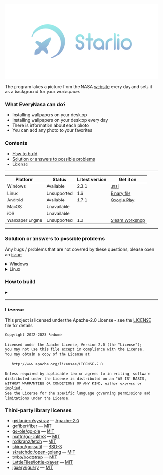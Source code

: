 <p align="center"><img src="web/static/image/icons/banner.png" alt="EveryNasa banner" title="EveryNasa"></p>

The program takes a picture from the NASA [website](https://apod.nasa.gov/apod) every day
and sets it as a background for your workspace.

### What EveryNasa can do?
- Installing wallpapers on your desktop
- Installing wallpapers on your desktop every day
- There is information about each photo
- You can add any photo to your favorites

### Contents
- [How to build](#how-to-build)
- [Solution or answers to possible problems](#solution-or-answers-to-possible-problems)
- [License](#license)

---

| Platform         	 | Status      	 | Latest version 	   | Get it on                                                                           	   |
|--------------------|---------------|--------------------|-----------------------------------------------------------------------------------------|
| Windows          	 | Available   	 | 2.3.1            	 | [.msi](https://github.com/Redume/EveryNasa/releases/download/v2.3.1/EveryNasa.msi)    	 |
| Linux            	 | Unsupported 	 | 1.6            	   | [Binary file](https://github.com/Redume/EveryNasa/releases/download/v1.6/EveryNasa) 	   |
| Android          	 | Available   	 | 1.7.1          	   | [Google Play](https://play.google.com/store/apps/details?id=ru.murzify.everynasa)   	   |
| MacOS            	 | Unavailable 	 | 	                  | 	                                                                                       |
| iOS              	 | Unavailable 	 | 	                  | 	                                                                                       |
| Wallpaper Engine 	 | Unsupported 	 | 1.0            	   | [Steam Workshop](https://steamcommunity.com/sharedfiles/filedetails/?id=2884180886) 	   |

---

### Solution or answers to possible problems
Any bugs / problems that are not covered by these questions, please open an [issue](https://github.com/Redume/EveryNasa/issues/new?assignees=&labels=bug&template=bug_report.md&title=Bug)

<details>
<summary>Windows</summary>
    <li>To make all functions work correctly, install the program anywhere except Program Files(x86) / Program Files</li>
</details>


<details>
<summary>Linux</summary>

- If you have a mistake with `ayatana-appindicator3-0.1`

    <details>
        <summary><b>Debian / Ubuntu / Mint</b></summary>
        <details>
            <summary><b>KDE Plasma</b></summary>

  ```shell
  $ sudo apt install gir1.2-appindicator3-0.1
  ```

  </details>
  <details>
  <summary><b>GNOME</b></summary>

    - Install the package
  ```shell
  $ sudo apt install gnome-shell-extension-appindicator
  ```
    - Open `Tweaks`
    - Go to `Extensions`
    - Enable `Kstatusnotifieritem/appindicator support`
</details>
</details>
</details>

### How to build
<details>
<summary></summary>

- Install [GoLang](https://golang.org/dl/). Recommended version: 1.19.1


- First make a build. If you want to create a build without a console window, then remove `-ldflags "-H windowsgui"` from the command

```shell
go build -ldflags "-s -H windowsgui"
```

- Create a build of the installation package

```shell
go-msi make -msi EveryNasa.msi --version <version> -s wix
```

- Done
</details>

---

### License
This project is licensed under the Apache-2.0 License - see the [LICENSE](LICENSE) file for details.

```
Copyright 2022-2023 Redume

Licensed under the Apache License, Version 2.0 (the "License");
you may not use this file except in compliance with the License.
You may obtain a copy of the License at

   http://www.apache.org/licenses/LICENSE-2.0

Unless required by applicable law or agreed to in writing, software
distributed under the License is distributed on an "AS IS" BASIS,
WITHOUT WARRANTIES OR CONDITIONS OF ANY KIND, either express or implied.
See the License for the specific language governing permissions and
limitations under the License.
```

### Third-party library licenses
- [getlantern/systray](https://github.com/getlantern/systray) — [Apache-2.0](https://github.com/getlantern/systray/blob/master/LICENSE)
- [gofiber/fiber](https://github.com/gofiber/fiber) — [MIT](https://github.com/gofiber/fiber/blob/master/LICENSE)
- [go-ole/go-ole](https://github.com/go-ole/go-ole) — [MIT](https://github.com/go-ole/go-ole/blob/master/LICENSE)
- [mattn/go-sqlite3](https://github.com/mattn/go-sqlite3) — [MIT](https://github.com/mattn/go-sqlite3/blob/master/LICENSE)
- [rodkranz/fetch](https://github.com/rodkranz/fetch) — [MIT](https://github.com/rodkranz/fetch/blob/master/LICENSE)
- [shirou/gopsutil](https://github.com/shirou/gopsutil) — [BSD-3](https://github.com/shirou/gopsutil/blob/master/LICENSE)
- [skratchdot/open-golang](https://github.com/skratchdot/open-golang) — [MIT](https://github.com/skratchdot/open-golang/blob/master/LICENSE)
- [twbs/bootstrap](https://github.com/twbs/bootstrap) — [MIT](https://github.com/twbs/bootstrap/blob/main/LICENSE)
- [LottieFiles/lottie-player](https://github.com/LottieFiles/lottie-player) — [MIT](https://github.com/LottieFiles/lottie-player/blob/master/LICENSE)
- [jquery/jquery](https://github.com/jquery/jquery) — [MIT](https://github.com/jquery/jquery/blob/main/LICENSE.txt)
